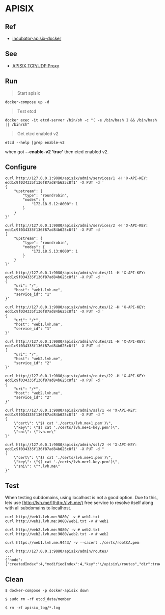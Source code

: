 # APISIX

## Ref
- [incubator-apisix-docker](https://github.com/apache/incubator-apisix-docker)


## See
- [APISIX TCP/UDP Proxy](https://github.com/Galaxyobe/docker-composes/blob/master/apisix/docs/Stream.md)

## Run

> Start apisix

```
docker-compose up -d
```

> Test etcd

```
docker exec -it etcd-server /bin/sh -c "[ -e /bin/bash ] && /bin/bash || /bin/sh"
```

> Get etcd enabled v2

```
etcd --help |grep enable-v2
```
when got **--enable-v2 'true'** then etcd enabled v2.

## Configure

```
curl http://127.0.0.1:9080/apisix/admin/services/1 -H 'X-API-KEY: edd1c9f034335f136f87ad84b625c8f1' -X PUT -d '
{
    "upstream": {
        "type": "roundrobin",
        "nodes": {
            "172.18.5.12:8000": 1
        }
    }
}'

curl http://127.0.0.1:9080/apisix/admin/services/2 -H 'X-API-KEY: edd1c9f034335f136f87ad84b625c8f1' -X PUT -d '
{
    "upstream": {
        "type": "roundrobin",
        "nodes": {
            "172.18.5.13:8000": 1
        }
    }
}'

curl http://127.0.0.1:9080/apisix/admin/routes/11 -H 'X-API-KEY: edd1c9f034335f136f87ad84b625c8f1' -X PUT -d '
{
    "uri": "/",
    "host": "web1.lvh.me",
    "service_id": "1"
}'

curl http://127.0.0.1:9080/apisix/admin/routes/12 -H 'X-API-KEY: edd1c9f034335f136f87ad84b625c8f1' -X PUT -d '
{
    "uri": "/*",
    "host": "web1.lvh.me",
    "service_id": "1"
}'

curl http://127.0.0.1:9080/apisix/admin/routes/21 -H 'X-API-KEY: edd1c9f034335f136f87ad84b625c8f1' -X PUT -d '
{
    "uri": "/",
    "host": "web2.lvh.me",
    "service_id": "2"
}'

curl http://127.0.0.1:9080/apisix/admin/routes/22 -H 'X-API-KEY: edd1c9f034335f136f87ad84b625c8f1' -X PUT -d '
{
    "uri": "/*",
    "host": "web2.lvh.me",
    "service_id": "2"
}'

curl http://127.0.0.1:9080/apisix/admin/ssl/1 -H 'X-API-KEY: edd1c9f034335f136f87ad84b625c8f1' -X PUT -d "
{
    \"cert\": \"$( cat './certs/lvh.me+1.pem')\",
    \"key\": \"$( cat './certs/lvh.me+1-key.pem')\",
    \"sni\": \"lvh.me\"
}"

curl http://127.0.0.1:9080/apisix/admin/ssl/2 -H 'X-API-KEY: edd1c9f034335f136f87ad84b625c8f1' -X PUT -d "
{
    \"cert\": \"$( cat './certs/lvh.me+1.pem')\",
    \"key\": \"$( cat './certs/lvh.me+1-key.pem')\",
    \"sni\": \"*.lvh.me\"
}"
```

## Test

When testing subdomains, using localhost is not a good option. Due to this, lets use [http://lvh.me/](http://lvh.me/)
free service to resolve itself along with all subdomains to localhost.

```
curl http://web1.lvh.me:9080/ -v # web1.txt
curl http://web1.lvh.me:9080/web1.txt -v # web1

curl http://web2.lvh.me:9080/ -v # web2.txt
curl http://web2.lvh.me:9080/web2.txt -v # web2
```

```
curl https://web1.lvh.me:9443/ -v --cacert ./certs/rootCA.pem
```

```
curl http://127.0.0.1:9080/apisix/admin/routes/
...
{"node":{"createdIndex":4,"modifiedIndex":4,"key":"\/apisix\/routes","dir":true},"action":"get"}
```

## Clean

```
$ docker-compose -p docker-apisix down

$ sudo rm -rf etcd_data/member

$ rm -rf apisix_log/*.log
```
